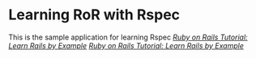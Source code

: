 # Learning RoR with Rspec 

This is the sample application for learning Rspec
[*Ruby on Rails Tutorial: Learn Rails by Example*](http://railstutorial.org/)
[*Ruby on Rails Tutorial: Learn Rails by Example*](http://railstutorial.org/)
